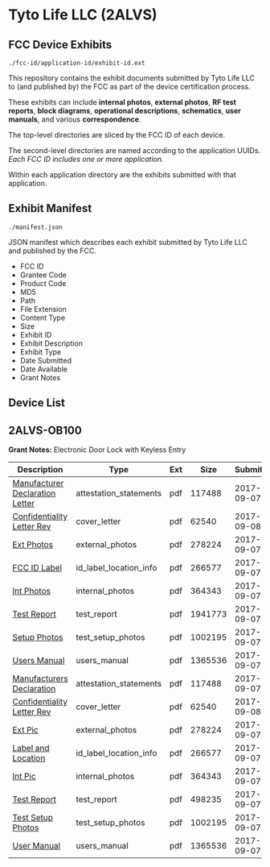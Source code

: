 # Tyto Life LLC (2ALVS)
## FCC Device Exhibits

```
./fcc-id/application-id/exhibit-id.ext
```

This repository contains the exhibit documents submitted by Tyto Life LLC to (and published by) the FCC as part of the device certification process.

These exhibits can include **internal photos**, **external photos**, **RF test reports**, **block diagrams**, **operational descriptions**, **schematics**, **user manuals**, and various **correspondence**.

The top-level directories are sliced by the FCC ID of each device.

The second-level directories are named according to the application UUIDs. *Each FCC ID includes one or more application.*

Within each application directory are the exhibits submitted with that application. 

## Exhibit Manifest

```
./manifest.json
```

JSON manifest which describes each exhibit submitted by Tyto Life LLC and published by the FCC.

- FCC ID
- Grantee Code
- Product Code
- MD5
- Path
- File Extension
- Content Type
- Size
- Exhibit ID
- Exhibit Description
- Exhibit Type
- Date Submitted
- Date Available
- Grant Notes

## Device List
## 2ALVS-OB100
**Grant Notes:** Electronic Door Lock with Keyless Entry

| Description | Type | Ext | Size | Submitted | Available |
| ----------- | ---- | --- | ---- | --------- | --------- |
| [Manufacturer Declaration Letter](2ALVS-OB100/8f09b4becbd7fbc1f5fbe3b35fb82fe3/3549723.pdf) | attestation_statements | pdf | 117488 | 2017-09-07 | 2017-09-07 |
| [Confidentiality Letter Rev](2ALVS-OB100/8f09b4becbd7fbc1f5fbe3b35fb82fe3/3552197.pdf) | cover_letter | pdf | 62540 | 2017-09-08 | 2017-09-07 |
| [Ext Photos](2ALVS-OB100/8f09b4becbd7fbc1f5fbe3b35fb82fe3/3549725.pdf) | external_photos | pdf | 278224 | 2017-09-07 | 2017-10-22 |
| [FCC ID Label](2ALVS-OB100/8f09b4becbd7fbc1f5fbe3b35fb82fe3/3549726.pdf) | id_label_location_info | pdf | 266577 | 2017-09-07 | 2017-09-07 |
| [Int Photos](2ALVS-OB100/8f09b4becbd7fbc1f5fbe3b35fb82fe3/3549727.pdf) | internal_photos | pdf | 364343 | 2017-09-07 | 2017-10-22 |
| [Test Report](2ALVS-OB100/8f09b4becbd7fbc1f5fbe3b35fb82fe3/3549730.pdf) | test_report | pdf | 1941773 | 2017-09-07 | 2017-09-07 |
| [Setup Photos](2ALVS-OB100/8f09b4becbd7fbc1f5fbe3b35fb82fe3/3549731.pdf) | test_setup_photos | pdf | 1002195 | 2017-09-07 | 2017-10-22 |
| [Users Manual](2ALVS-OB100/8f09b4becbd7fbc1f5fbe3b35fb82fe3/3549732.pdf) | users_manual | pdf | 1365536 | 2017-09-07 | 2017-10-22 |
| [Manufacturers Declaration](2ALVS-OB100/8dc5d80428b5f7a0d6d694ed7ed5765d/3549723.pdf) | attestation_statements | pdf | 117488 | 2017-09-07 | 2017-09-07 |
| [Confidentiality Letter Rev](2ALVS-OB100/8dc5d80428b5f7a0d6d694ed7ed5765d/3552197.pdf) | cover_letter | pdf | 62540 | 2017-09-08 | 2017-09-07 |
| [Ext Pic](2ALVS-OB100/8dc5d80428b5f7a0d6d694ed7ed5765d/3549725.pdf) | external_photos | pdf | 278224 | 2017-09-07 | 2017-10-22 |
| [Label and Location](2ALVS-OB100/8dc5d80428b5f7a0d6d694ed7ed5765d/3549726.pdf) | id_label_location_info | pdf | 266577 | 2017-09-07 | 2017-09-07 |
| [Int Pic](2ALVS-OB100/8dc5d80428b5f7a0d6d694ed7ed5765d/3549727.pdf) | internal_photos | pdf | 364343 | 2017-09-07 | 2017-10-22 |
| [Test Report](2ALVS-OB100/8dc5d80428b5f7a0d6d694ed7ed5765d/3549887.pdf) | test_report | pdf | 498235 | 2017-09-07 | 2017-09-07 |
| [Test Setup Photos](2ALVS-OB100/8dc5d80428b5f7a0d6d694ed7ed5765d/3549731.pdf) | test_setup_photos | pdf | 1002195 | 2017-09-07 | 2017-10-22 |
| [User Manual](2ALVS-OB100/8dc5d80428b5f7a0d6d694ed7ed5765d/3549732.pdf) | users_manual | pdf | 1365536 | 2017-09-07 | 2017-10-22 |
